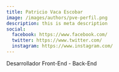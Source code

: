 ```yaml
---
title: Patricio Vaca Escobar
image: /images/authors/pve-perfil.png
description: this is meta description
social:
  facebook: https://www.facebook.com/
  twitter: https://www.twitter.com/
  instagram: https://www.instagram.com/
---
```


Desarrollador Front-End - Back-End
